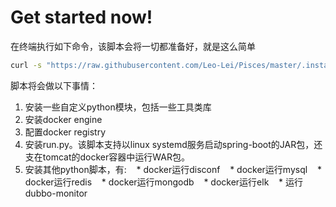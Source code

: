 # Get started now!
在终端执行如下命令，该脚本会将一切都准备好，就是这么简单
```bash
curl -s "https://raw.githubusercontent.com/Leo-Lei/Pisces/master/.install.sh" | bash
```
脚本将会做以下事情：
1. 安装一些自定义python模块，包括一些工具类库
2. 安装docker engine
3. 配置docker registry
4. 安装run.py。该脚本支持以linux systemd服务启动spring-boot的JAR包，还支在tomcat的docker容器中运行WAR包。
5. 安装其他python脚本，有:
    * docker运行disconf
    * docker运行mysql
    * docker运行redis
    * docker运行mongodb
    * docker运行elk
    * 运行dubbo-monitor
    
